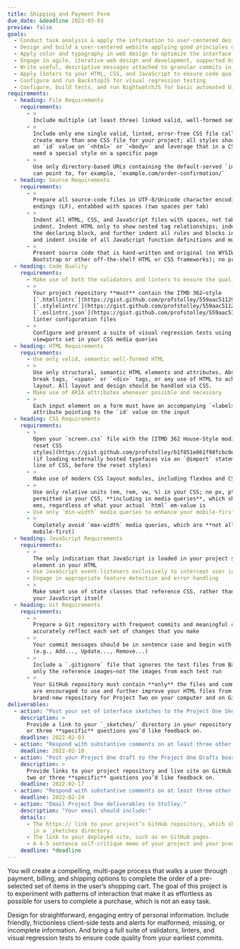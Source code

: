 ```yaml
---
title: Shipping and Payment Form
due_date: &deadline 2022-03-03
preview: false
goals:
  - Conduct task analysis & apply the information to user-centered design
  - Design and build a user-centered website applying good principles of design
  - Apply color and typography in web design to optimize the interface
  - Engage in agile, iterative web design and development, supported by version control
  - Write useful, descriptive messages attached to granular commits in a version control system
  - Apply linters to your HTML, CSS, and JavaScript to ensure code quality
  - Configure and run BackstopJS for visual regression testing
  - Configure, build tests, and run NightwatchJS for basic automated UI testing
requirements:
  - heading: File Requirements
    requirements:
      - >
        Include multiple (at least three) linked valid, well-formed semantic HTML files
      - >
        Include only one single valid, linted, error-free CSS file called `screen.css`. **Do not**
        create more than one CSS file for your project; all styles should be in the same file. Use
        an `id` value on `<html>` or `<body>` and leverage that in a CSS descendant selector if you
        need a special style on a specific page
      - >
        Use only directory-based URLs containing the default-served `index.html` file, so that you
        can point to, for example, `example.com/order-confirmation/`
  - heading: Source Requirements
    requirements:
      - >
        Prepare all source-code files in UTF-8/Unicode character encoding with Unix-style line
        endings (LF), entabbed with spaces (two spaces per tab)
      - >
        Indent all HTML, CSS, and JavaScript files with spaces, not tabs. Use 2 spaces per level of
        indent. Indent HTML only to show nested tag relationships; indent all CSS style rules inside
        the declaring block, and further indent all rules and blocks inside of your media queries;
        and indent inside of all JavaScript function definitions and multiline object literals
      - >
        Present source code that is hand-written and original (no WYSIWYGs or code-generators, no
        Bootstrap or other off-the-shelf HTML or CSS frameworks); no presentational classes
  - heading: Code Quality
    requirements:
      - Make use of both the validators and linters to ensure the quality of both your HTML and CSS
      - >
        Your project repository **must** contain the ITMD 362–style
        [`.htmllintrc`](https://gist.github.com/profstolley/559aac5112928c7c24c628c6305b70b8#file-htmllintrc),
        [`.stylelintrc`](https://gist.github.com/profstolley/559aac5112928c7c24c628c6305b70b8#file-stylelintrc), and
        [`.eslintrc.json`](https://gist.github.com/profstolley/559aac5112928c7c24c628c6305b70b8#file-eslintrc-json)
        linter configuration files
      - >
        Configure and present a suite of visual regression tests using BackstopJS, anchored to the
        viewports set in your CSS media queries
  - heading: HTML Requirements
    requirements:
      - Use only valid, semantic well-formed HTML
      - >
        Use only structural, semantic HTML elements and attributes. Absolutely no table markup,
        break tags, `<span>` or `<div>` tags, or any use of HTML to achieve a particular page
        layout. All layout and design should be handled via CSS.
      - Make use of ARIA attributes whenever possible and necessary
      - >
        Each input element on a form must have an accompanying `<label>` element, with a `for`
        attribute pointing to the `id` value on the input
  - heading: CSS Requirements
    requirements:
      - >
        Open your `screen.css` file with the [ITMD 362 House-Style modified, minified Eric Meyer
        reset CSS
        styles](https://gist.github.com/profstolley/b1f851e061f98fcbc0e41d39adc32847#file-reset-min-css)
        (if loading externally hosted typefaces via an `@import` statement, that must be your first
        line of CSS, before the reset styles)
      - >
        Make use of modern CSS layout modules, including flexbox and CSS grid
      - >
        Use only relative units (em, rem, vw, %) in your CSS; no px, pt, or other absolute units are
        permitted in your CSS, **including in media queries**, which should be calculated as 16px
        ems, regardless of what your actual `html` em-value is
      - Use only `min-width` media queries to enhance your mobile-first styles for larger screens
      - >
        Completely avoid `max-width` media queries, which are **not allowed** (they are not
        mobile-first)
  - heading: JavaScript Requirements
    requirements:
      - >
        The only indication that JavaScript is loaded in your project should be a single `<script>`
        element in your HTML
      - Use JavaScript event-listeners exclusively to intercept user interactions on your project
      - Engage in appropriate feature detection and error handling
      - >
        Make smart use of state classes that reference CSS, rather than embedding style values in
        your JavaScript itself
  - heading: Git Requirements
    requirements:
      - >
        Prepare a Git repository with frequent commits and meaningful commit messages that
        accurately reflect each set of changes that you make
      - >
        Your commit messages should be in sentence case and begin with a verb in the imperative mood
        (e.g., Add..., Update..., Remove...)
      - >
        Include a `.gitignore` file that ignores the test files from BackstopJS; you should commit
        only the reference images—not the images from each test run
      - >
        Your GitHub repository must contain **only** the files and commits from this project; you
        are encouraged to use and further improve your HTML files from Project One, but create a
        brand-new repository for Project Two on your computer and on GitHub
deliverables:
  - action: "Post your set of interface sketches to the Project One Sketches board on Basecamp."
    description: >
      Provide a link to your `_sketches/` directory in your repository. Include in your post two
      or three **specific** questions you’d like feedback on.
    deadline: 2022-02-03
  - action: "Respond with substantive comments on at least three other sets of student sketches."
    deadline: 2022-02-10
  - action: "Post your Project One draft to the Project One Drafts board on Basecamp."
    description: >
      Provide links to your project repository and live site on GitHub Pages. Include in your post
      two or three **specific** questions you’d like feedback on.
    deadline: 2022-02-17
  - action: "Respond with substantive comments on at least three other student projects."
    deadline: 2022-02-24
  - action: "Email Project One deliverables to Stolley."
    description: "Your email should include:"
    details:
      - The https:// link to your project’s GitHub repository, which should include your sketches
        in a _sketches directory.
      - The link to your deployed site, such as on GitHub pages.
      - A 4-5 sentence self-critique memo of your project and your progress in class to this point
    deadline: *deadline
---
```


You will create a compelling, multi-page process that walks a user through payment, billing, and
shipping options to complete the order of a pre-selected set of items in the user’s shopping cart.
The goal of this project is to experiment with patterns of interaction that make it as effortless as
possible for users to complete a purchase, which is not an easy task.

Design for straightforward, engaging entry of personal information. Include friendly, frictionless
client-side tests and alerts for malformed, missing, or incomplete information. And bring a full
suite of validators, linters, and visual regression tests to ensure code quality from your earliest
commits.
